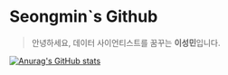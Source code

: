 # Seongmin`s Github

> 안녕하세요, 데이터 사이언티스트를 꿈꾸는 **이성민**입니다.


[![Anurag's GitHub stats](https://github-readme-stats.vercel.app/api?username=SeongminLee812&show_icons=true&theme=cobalt)](https://github.com/SeongminLee812/github-readme-stats)

